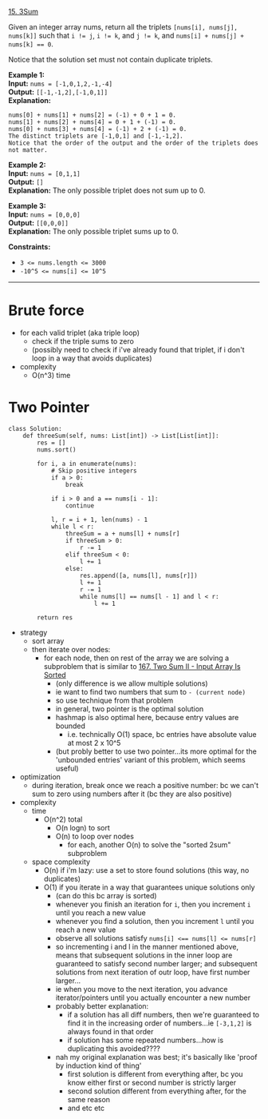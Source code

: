 [15. 3Sum](https://leetcode.com/problems/3sum/)

Given an integer array nums, return all the triplets `[nums[i], nums[j], nums[k]]` such that `i != j`, `i != k`, and `j != k`, and `nums[i] + nums[j] + nums[k] == 0`.

Notice that the solution set must not contain duplicate triplets.

**Example 1:**  
**Input:** `nums = [-1,0,1,2,-1,-4]`  
**Output:** `[[-1,-1,2],[-1,0,1]]`  
**Explanation:**  
```
nums[0] + nums[1] + nums[2] = (-1) + 0 + 1 = 0.
nums[1] + nums[2] + nums[4] = 0 + 1 + (-1) = 0.
nums[0] + nums[3] + nums[4] = (-1) + 2 + (-1) = 0.
The distinct triplets are [-1,0,1] and [-1,-1,2].
Notice that the order of the output and the order of the triplets does not matter.
```

**Example 2:**  
**Input:** `nums = [0,1,1]`  
**Output:** `[]`  
**Explanation:** The only possible triplet does not sum up to 0.  

**Example 3:**  
**Input:** `nums = [0,0,0]`  
**Output:** `[[0,0,0]]`  
**Explanation:** The only possible triplet sums up to 0.  

**Constraints:**
- `3 <= nums.length <= 3000`
- `-10^5 <= nums[i] <= 10^5`

---
# Brute force
- for each valid triplet (aka triple loop)
	- check if the triple sums to zero
	- (possibly need to check if i've already found that triplet, if i don't loop in a way that avoids duplicates)
- complexity
	- O(n^3) time

# Two Pointer
```
class Solution:
    def threeSum(self, nums: List[int]) -> List[List[int]]:
        res = []
        nums.sort()

        for i, a in enumerate(nums):
            # Skip positive integers
            if a > 0:
                break

            if i > 0 and a == nums[i - 1]:
                continue

            l, r = i + 1, len(nums) - 1
            while l < r:
                threeSum = a + nums[l] + nums[r]
                if threeSum > 0:
                    r -= 1
                elif threeSum < 0:
                    l += 1
                else:
                    res.append([a, nums[l], nums[r]])
                    l += 1
                    r -= 1
                    while nums[l] == nums[l - 1] and l < r:
                        l += 1
                        
        return res
```

- strategy
	- sort array
	- then iterate over nodes: 
		- for each node, then on rest of the array we are solving a subproblem that is similar to [167. Two Sum II - Input Array Is Sorted](167.%20Two%20Sum%20II%20-%20Input%20Array%20Is%20Sorted.md)
			- (only difference is we allow multiple solutions)
			- ie want to find two numbers that sum to `- (current node)`
			- so use technique from that problem
			- in general, two pointer is the optimal solution
			- hashmap is also optimal here, because entry values are bounded
				- i.e. technically O(1) space, bc entries have absolute value at most 2 x 10^5
			- (but probly better to use two pointer...its more optimal for the 'unbounded entries' variant of this problem, which seems useful)
- optimization
	- during iteration, break once we reach a positive number: bc we can't sum to zero using numbers after it (bc they are also positive)
- complexity
	- time
		- O(n^2) total
			- O(n logn) to sort 
			- O(n) to loop over nodes
				- for each, another O(n) to solve the "sorted 2sum" subproblem
	- space complexity
		- O(n) if i'm lazy: use a set to store found solutions (this way, no duplicates)
		- O(1) if you iterate in a way that guarantees unique solutions only
			- (can do this bc array is sorted)
			- whenever you finish an iteration for `i`, then you increment `i` until you reach a new value
			- whenever you find a solution, then you increment `l` until you reach a new value
			- observe all solutions satisfy `nums[i] <== nums[l] <= nums[r]`
			- so incrementing i and l in the manner mentioned above, means that subsequent solutions in the inner loop are guaranteed to satisfy second number larger; and subsequent solutions from next iteration of outr loop, have first number larger...
			- ie when you move to the next iteration, you advance iterator/pointers until you actually encounter a new number
			- probably better explanation:
				- if a solution has all diff numbers, then we're guaranteed to find it in the increasing order of numbers...ie `[-3,1,2]` is always found in that order
				- if solution has some repeated numbers...how is duplicating this avoided????
			- nah my original explanation was best; it's basically like 'proof by induction kind of thing'
				- first solution is different from everything after, bc you know either first or second number is strictly larger
				- second solution different from everything after, for the same reason
				- and etc etc